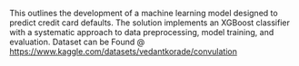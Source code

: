 This outlines the development of a machine learning model designed to predict credit card defaults. The solution implements an XGBoost classifier with a systematic approach to data preprocessing, model training, and evaluation. 
Dataset can be Found @ https://www.kaggle.com/datasets/vedantkorade/convulation 
